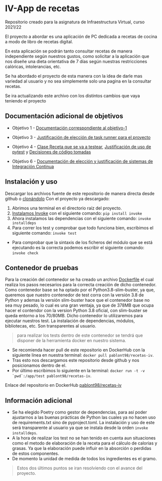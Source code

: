 # IV-App de recetas
Repositorio creado para la asignatura de Infraestructura Virtual, curso 2021/22

El proyecto a abordar es una aplicación de PC dedicada a recetas de cocina 
a modo de libro de recetas digital.

En esta aplicación se podrán tanto consultar recetas de manera independiente según nuestros gustos,
como solicitar a la aplicación que nos diseñe una dieta orientativa de 7 días según nuestras restricciones
calóricas, intolerancias, etc.

Se ha abordado el proyecto de esta manera con la idea de darle mas variedad al usuario y no sea simplemente solo 
una pagina en la consultar recetas.

Se ira actualizando este archivo con los distintos cambios que vaya teniendo el proyecto

## Documentación adicional de objetivos

* Objetivo 1 - [Documentación correspondiente al objetivo-1](https://github.com/Pablont98/recetas-iv/blob/main/docs/HU.md)

* Objetivo 3 - [Justificación de elección de task runner para el proyecto](https://github.com/Pablont98/recetas-iv/blob/main/docs/obj3.md)

* Objetivo 4 - [Clase Receta que se va a testear](https://github.com/Pablont98/recetas-iv/blob/main/docs/InformacionReceta.md), [Justificación de uso de pytest](https://github.com/Pablont98/recetas-iv/blob/main/docs/justificacion_pytest.md) y [Decisiones de código tomadas](https://github.com/Pablont98/IV/blob/Objetivo-4/docs/decisiones_codigo.md)

* Objetivo 6 - [Documentación de elección y justificación de sistemas de Integración Continua](https://github.com/Pablont98/recetas-iv/blob/Objetivo-6/docs/IntegracionContinua.md)

## Instalación y uso

Descargar los archivos fuente de este repositorio de manera directa desde github o [clonándolo](https://docs.github.com/es/repositories/creating-and-managing-repositories/cloning-a-repository)
Con el proyecto ya descargado:
1. Abrimos una terminal en el directorio raíz del proyecto.
2. [Instalamos Invoke](https://www.pyinvoke.org/installing.html) con el siguiente comando: ```pip install invoke```
3. Ahora instalamos las dependencias con el siguiente comando: ```invoke installdeps```
4. Para correr los test y comprobar que todo funciona bien, escribimos el siguiente comando: ```invoke test```
* Para comprobar que la sintaxis de los ficheros del módulo que se está ejecutando es la correcta podemos escribir el siguiente comando: ```invoke check```

## Contenedor de pruebas
Para la creación del contenedor se ha creado un archivo [Dockerfile](https://github.com/Pablont98/recetas-iv/blob/Objetivo-5/Dockerfile) el cual realiza los 
pasos necesarios para la correcta creación de dicho contenedor. Como contenedor base se ha optado por el Python3.8-slim-buster, ya que, queremos que nuestro
contenedor de test corra con la versión 3.8 de Python y ademas la versión slim-buster hace que el contenedor base no sea muy pesado, lo cual es una
gran ventaja, ya que de 378MB que ocupa hacer el contendor con la version Python 3.8 oficial, con slim-buster se queda entorno a los 70/80MB. 
Dicho contenedor lo utilizaremos para ejecutar nuestros test. La instalación de dependencias, módulos, bibliotecas,
etc. Son transparentes al usuario.
> para realizar los tests dentro de este contenedor se tendrá que disponer de la herramienta docker en nuestro sistema.
* Se recomienda hacer pull de este repositorio en DockerHub con la siguiente linea en nuestra terminal: ```docker pull pablont98/recetas-iv```.
* Tras esto nos descargamos este repositorio desde github y nos posicionamos dentro de el.
* Por último escribimos lo siguiente en la terminal: ```docker run -t -v `pwd`:/app/test pablont98/recetas-iv```.

Enlace del repositorio en DockerHub [pablont98/recetas-iv](https://hub.docker.com/repository/docker/pablont98/recetas-iv/general)

## Información adicional
* Se ha elegido Poetry como gestor de dependencias, para así poder ajustarnos a las buenas prácticas de Python las cuales ya no hacen uso de requirements.txt sino
  de pyproject.toml. La instalación y uso de este será transparente al usuario ya que se instala desde la orden ```invoke installdeps```. 
* A la hora de realizar los test no se han tenido en cuenta aun situaciones como el metodo de elaboración de la receta para el cálculo de calorias y grasas. Ya 
  que la elaboración puede influir en la absorción o perdidas de estos componentes.
* De momento la unidad de medida de todos los ingredientes es el gramo. 
> Estos dos últimos puntos se iran resolviendo con el avance del proyecto.
